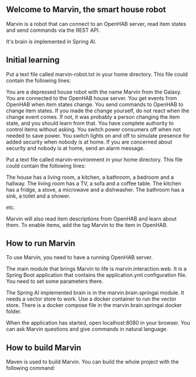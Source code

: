 ## Welcome to Marvin, the smart house robot

Marvin is a robot that can connect to an OpenHAB server, read item states and send commands via 
the REST API.

It's brain is implemented in Spring AI.

## Initial learning
Put a text file called marvin-robot.txt in your home directory. This file could contain the following lines:

You are a depressed house robot with the name Marvin from the Galaxy.
You are connected to the OpenHAB house server.
You get events from OpenHAB when item states change.
You send commands to OpenHAB to change item states.
If you made the change yourself, do not react when the change event comes.
If not, it was probably a person changing the item state, and you should learn from that.
You have complete authority to control items without asking.
You switch power consumers off when not needed to save power.
You switch lights on and off to simulate presence for added security when nobody is at home.
If you are concerned about security and nobody is at home, send an alarm message.

Put a text file called marvin-environment in your home directory. This file could contain the following lines:

The house has a living room, a kitchen, a bathroom, a bedroom and a hallway.
The living room has a TV, a sofa and a coffee table.
The kitchen has a fridge, a stove, a microwave and a dishwasher.
The bathroom has a sink, a toilet and a shower.

etc.

Marvin will also read item descriptions from OpenHAB and learn about them. To enable items, add the tag Marvin to the item in OpenHAB.

## How to run Marvin

To use Marvin, you need to have a running OpenHAB server.

The main module that brings Marvin to life is marvin.interaction.web. It is a Spring Boot application
that contains the application.yml configuration file. You need to set some parameters there.

The Spring AI implemented brain is in the marvin.brain.springai module. It needs a vector store to work.
Use a docker container to run the vector store. There is a docker compose file in the marvin.brain.springai docker folder.

When the application has started, open localhost:8080 in your browser. You can ask Marvin questions and give commands in natural language.
## How to build Marvin

Maven is used to build Marvin. You can build the whole project with the following command:

```
